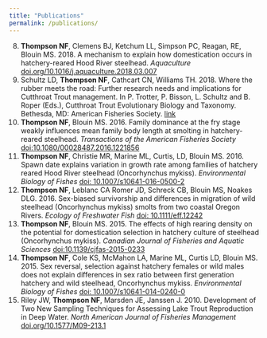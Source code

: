 ```yaml
---
title: "Publications"
permalink: /publications/
---
```

8. __Thompson NF__, Clemens BJ, Ketchum LL, Simpson PC, Reagan, RE, Blouin MS. 2018. A 	mechanism to explain how domestication occurs in hatchery-reared Hood River 	steelhead. _Aquaculture_ [doi.org/10.1016/j.aquaculture.2018.03.007](https://www.sciencedirect.com/science/article/abs/pii/S0044848617316125?via%3Dihub)
7. Schultz LD, __Thompson NF__, Cathcart CN, Williams TH. 2018. Where the rubber meets the 	road: Further research needs and implications for Cutthroat Trout management. In P. 	Trotter, P. Bisson, L. Schultz and B. Roper (Eds.), Cutthroat Trout Evolutionary Biology and Taxonomy. Bethesda, MD: American Fisheries Society. [link](https://fisheries.org/bookstore/all-titles/special-publications/51036p/)
6. __Thompson NF__, Blouin MS. 2016. Family dominance at the fry stage weakly influences mean family body length at smolting in hatchery-reared steelhead. _Transactions of the American Fisheries Society_ [doi:10.1080/00028487.2016.1221856](https://www.tandfonline.com/doi/abs/10.1080/00028487.2016.1221856)
5. __Thompson NF__, Christie MR, Marine ML, Curtis, LD, Blouin MS. 2016. Spawn date explains variation in growth rate among families of hatchery reared Hood River steelhead (Oncorhynchus mykiss). _Environmental Biology of Fishes_ [doi: 10.1007/s10641-016-0500-2](https://link.springer.com/article/10.1007/s10641-016-0500-2)
4. __Thompson NF__, Leblanc CA Romer JD, Schreck CB, Blouin MS, Noakes DLG. 2016. Sex-biased survivorship and differences in migration of wild steelhead (Oncorhynchus mykiss) smolts from two coastal Oregon Rivers. _Ecology of Freshwater Fish_ [doi: 10.1111/eff.12242](https://onlinelibrary.wiley.com/doi/abs/10.1111/eff.12242)
3. __Thompson NF__, Blouin MS. 2015. The effects of high rearing density on the potential for domestication selection in hatchery culture of steelhead (Oncorhynchus mykiss). _Canadian Journal of Fisheries and Aquatic Sciences_ [doi:10.1139/cjfas-2015-0233](http://www.nrcresearchpress.com/doi/abs/10.1139/cjfas-2015-0233#.XGYH3OJKjBI)
2. __Thompson NF__, Cole KS, McMahon LA, Marine ML, Curtis LD, Blouin MS. 2015. Sex reversal, selection against hatchery females or wild males does not explain differences in sex ratio between first generation hatchery and wild steelhead, Oncorhynchus mykiss. _Environmental Biology of Fishes_ [doi: 10.1007/s10641-014-0240-0](https://link.springer.com/article/10.1007/s10641-014-0240-0)
1. Riley JW, __Thompson NF__, Marsden JE, Janssen J. 2010. Development of Two New Sampling Techniques for Assessing Lake Trout Reproduction in Deep Water. _North American Journal of Fisheries Management_ [doi.org/10.1577/M09-213.1](https://www.tandfonline.com/doi/abs/10.1577/M09-213.1?casa_token=lgSJWmRn3OAAAAAA:F7wcKjf0r0AkAF-xh4w2JrlHYAlW6-T6TN7ycSy0MnkBSoaOI01b7O_SG_doh5YTbjr3h1d4dW0Fxw)


